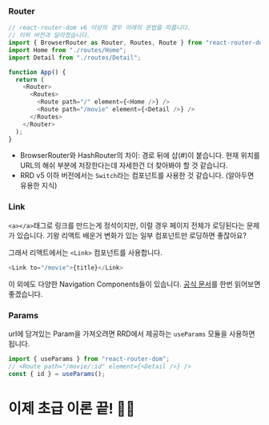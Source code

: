 ### Router

```javascript
// react-router-dom v6 이상의 경우 아래의 문법을 따릅니다.
// 이하 버전과 달라졌습니다.
import { BrowserRouter as Router, Routes, Route } from "react-router-dom";
import Home from "./routes/Home";
import Detail from "./routes/Detail";

function App() {
  return (
    <Router>
      <Routes>
        <Route path="/" element={<Home />} />
        <Route path="/movie" element={<Detail />} />
      </Routes>
    </Router>
  );
}
```

- BrowserRouter와 HashRouter의 차이: 경로 뒤에 샵(#)이 붙습니다. 현재 위치를 URL의 해쉬 부분에 저장한다는데 자세한건 더 찾아봐야 할 것 같습니다.
- RRD v5 이하 버전에서는 `Switch`라는 컴포넌트를 사용한 것 같습니다. (알아두면 유용한 지식)

### Link

`<a></a>`태그로 링크를 만드는게 정석이지만, 이럴 경우 페이지 전체가 로딩된다는 문제가 있습니다. 기왕 리액트 배운거 변화가 있는 일부 컴포넌트만 로딩하면 좋잖아요?

그래서 리액트에서는 `<Link>` 컴포넌트를 사용합니다.

```javascript
<Link to="/movie">{title}</Link>
```

이 외에도 다양한 Navigation Components들이 있습니다. [공식 문서](https://v5.reactrouter.com/web/guides/primary-components)를 한번 읽어보면 좋겠습니다.

### Params

url에 담겨있는 Param을 가져오려면 RRD에서 제공하는 `useParams` 모듈을 사용하면 됩니다.

```javascript
import { useParams } from "react-router-dom";
// <Route path="/movie/:id" element={<Detail />} />
const { id } = useParams();
```

# 이제 초급 이론 끝! 🚀🚀
